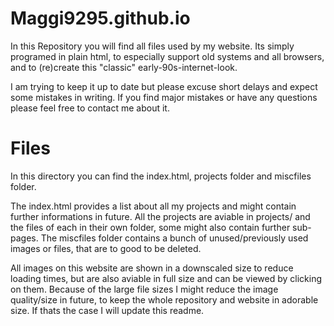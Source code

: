 # Maggi9295.github.io
In this Repository you will find all files used by my website.
Its simply programed in plain html, to especially support old systems and all browsers, and to (re)create this "classic" early-90s-internet-look.

I am trying to keep it up to date but please excuse short delays and expect some mistakes in writing. If you find major mistakes or have any questions please feel free to contact me about it.

# Files
In this directory you can find the index.html, projects folder and miscfiles folder.

The index.html provides a list about all my projects and might contain further informations in future.
All the projects are aviable in projects/ and the files of each in their own folder, some might also contain further sub-pages.
The miscfiles folder contains a bunch of unused/previously used images or files, that are to good to be deleted.

All images on this website are shown in a downscaled size to reduce loading times, but are also aviable in full size and can be viewed by clicking on them.
Because of the large file sizes I might reduce the image quality/size in future, to keep the whole repository and website in adorable size.
If thats the case I will update this readme.
